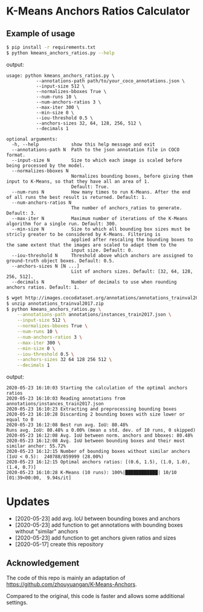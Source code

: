 # K-Means Anchors Ratios Calculator

## Example of usage

```bash
$ pip install -r requirements.txt
$ python kmeans_anchors_ratios.py --help
```
output:
```
usage: python kmeans_anchors_ratios.py \
           --annotations-path path/to/your_coco_annotations.json \
           --input-size 512 \
           --normalizes-bboxes True \
           --num-runs 10 \
           --num-anchors-ratios 3 \
           --max-iter 300 \
           --min-size 0 \
           --iou-threshold 0.5 \
           --anchors-sizes 32, 64, 128, 256, 512 \
           --decimals 1

optional arguments:
  -h, --help            show this help message and exit
  --annotations-path N  Path to the json annotation file in COCO format.
  --input-size N        Size to which each image is scaled before being processed by the model.
  --normalizes-bboxes N
                        Normalizes bounding boxes, before giving them input to K-Means, so that they have all an area of ​​1.
                        Default: True.
  --num-runs N          How many times to run K-Means. After the end of all runs the best result is returned. Default: 1.
  --num-anchors-ratios N
                        The number of anchors_ratios to generate. Default: 3.
  --max-iter N          Maximum number of iterations of the K-Means algorithm for a single run. Default: 300.
  --min-size N          Size to which all bounding box sizes must be stricly greater to be considered by K-Means. Filtering is
                        applied after rescaling the bounding boxes to the same extent that the images are scaled to adapt them to the
                        input size. Default: 0.
  --iou-threshold N     Threshold above which anchors are assigned to ground-truth object boxes. Default: 0.5.
  --anchors-sizes N [N ...]
                        List of anchors sizes. Default: [32, 64, 128, 256, 512].
  --decimals N          Number of decimals to use when rounding anchors ratios. Default: 1.
```
```bash
$ wget http://images.cocodataset.org/annotations/annotations_trainval2017.zip
$ unzip annotations_trainval2017.zip
$ python kmeans_anchors_ratios.py \
    --annotations-path annotations/instances_train2017.json \
    --input-size 512 \
    --normalizes-bboxes True \
    --num-runs 10 \
    --num-anchors-ratios 3 \
    --max-iter 300 \
    --min-size 0 \
    --iou-threshold 0.5 \
    --anchors-sizes 32 64 128 256 512 \
    --decimals 1
```
output:
```
2020-05-23 16:10:03 Starting the calculation of the optimal anchors ratios
2020-05-23 16:10:03 Reading annotations from annotations/instances_train2017.json
2020-05-23 16:10:23 Extracting and preprocessing bounding boxes
2020-05-23 16:10:28 Discarding 2 bounding boxes with size lower or equal to 0
2020-05-23 16:12:08 Best run avg. IoU: 80.48%
Runs avg. IoU: 80.48% ± 0.00% (mean ± std. dev. of 10 runs, 0 skipped)
2020-05-23 16:12:08 Avg. IoU between norm. anchors and bboxes: 80.48%
2020-05-23 16:12:08 Avg. IoU between bounding boxes and their most similar anchor: 55.72%
2020-05-23 16:12:15 Number of bounding boxes without similar anchors (IoU < 0.5):  240788/859999 (28.00%)
2020-05-23 16:12:15 Optimal anchors ratios: [(0.6, 1.5), (1.0, 1.0), (1.4, 0.7)]
2020-05-23 16:10:28 K-Means (10 runs): 100%|████████████| 10/10 [01:39<00:00,  9.94s/it]
```

# Updates

* [2020-05-23] add avg. IoU between bounding boxes and anchors
* [2020-05-23] add function to get annotations with bounding boxes without "similar" anchors
* [2020-05-23] add function to get anchors given ratios and sizes
* [2020-05-17] create this repository

## Acknowledgement

The code of this repo is mainly an adaptation of https://github.com/zhouyuangan/K-Means-Anchors.

Compared to the original, this code is faster and allows some additional settings.

